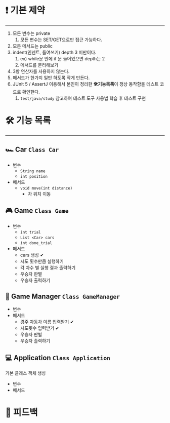# ****❗ 기본 제약****

---

1. 모든 변수는 private
    1. 모든 변수는 SET/GET으로만 접근 가능하다.
2. 모든 메서드는 public
3. indent(인덴트, 들여쓰기) depth 3 미만이다.
    1. ex) while문 안에 if 문 들어있으면 depth는 2
    2. 메서드를 분리해보기
4. 3항 연산자를 사용하지 않는다.
5. 메서드가 한가지 일만 하도록 작게 만든다.
6. JUnit 5 / AssertJ 이용해서 본인이 정리한 ****🛠기능목록****이 정상 동작함을 테스트 코드로 확인한다.
    1. `test/java/study` 참고하여 테스트 도구 사용법 학습 후 테스트 구현

# ****🛠 기능 목록****

---

## 🏎 Car `Class Car`

- 변수
    - `String name`
    - `int position`
- 메서드
    - `void move(int distance)`
        - 차 위치 이동

## 🎮 Game `Class Game`

- 변수
    - `int trial`
    - `List <Car> cars`
    - `int done_trial`
- 메서드
    - cars 생성 ✔
    - 시도 횟수만큼 실행하기
    - 각 차수 별 실행 결과 출력하기
    - 우승자 판별
    - 우승자 출력하기

## 🚦 Game Manager `Class GameManager`

- 변수
- 메서드
  - 경주 자동차 이름 입력받기 ✔
  - 시도횟수 입력받기 ✔
  - 우승자 판별
  - 우승자 출력하기

## 💻 Application `Class Application`
기본 클래스 객체 생성

- 변수
- 메서드


# ****📝 피드백****